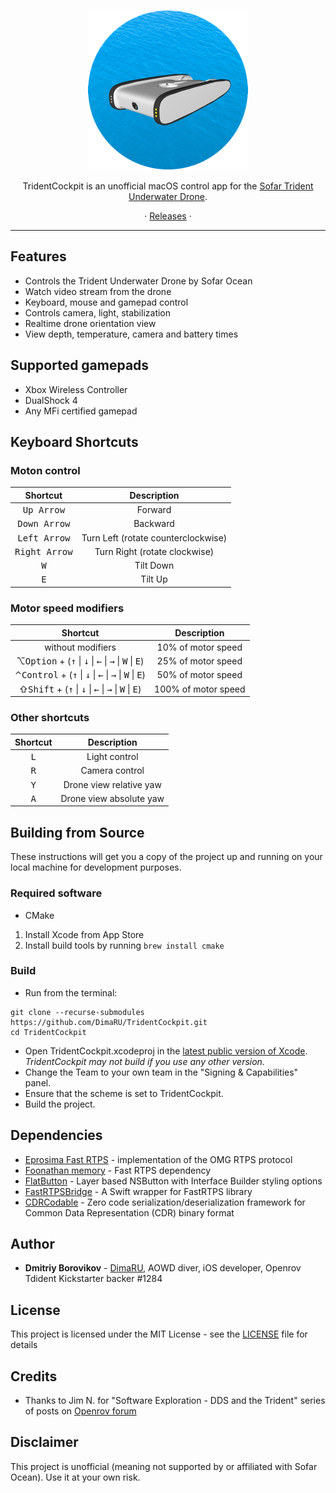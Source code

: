 <p align="center">
<img src="https://github.com/DimaRU/TridentCockpit/raw/master/TridentCockpit/Assets.xcassets/AppIcon.appiconset/icon_256x256.png" />
</p>

<p align="center">TridentCockpit is an unofficial macOS control app for the <a href="https://www.sofarocean.com/products/trident">Sofar Trident Underwater Drone</a>.</p>

<p align=center>
 ·
<a href="https://github.com/DimaRU/TridentCockpit/releases">Releases</a> ·

</p>

---

## Features

* Controls the Trident Underwater Drone by Sofar Ocean
* Watch video stream from the drone
* Keyboard, mouse and gamepad control 
* Controls camera, light, stabilization
* Realtime drone orientation view
* View depth, temperature, camera and battery times

## Supported gamepads

* Xbox Wireless Controller
* DualShock 4
* Any MFi certified gamepad

## Keyboard Shortcuts

### Moton control

| Shortcut | Description |
|:-:|:-:|
| <kbd>Up Arrow</kbd> | Forward |
| <kbd>Down Arrow</kbd> | Backward |
| <kbd>Left Arrow</kbd> | Turn Left (rotate counterclockwise) |
| <kbd>Right Arrow</kbd> | Turn Right (rotate clockwise) |
| <kbd>W</kbd> | Tilt Down |
| <kbd>E</kbd> | Tilt Up |

### Motor speed modifiers
| Shortcut | Description |
|:-:|:-:|
| without modifiers | 10% of motor speed |
|&#8997;<kbd>Option</kbd> + (<kbd>&uarr;</kbd> &#124; <kbd>&darr;</kbd> &#124; <kbd>&larr;</kbd> &#124; <kbd>&rarr;</kbd> &#124; <kbd>W</kbd> &#124; <kbd>E</kbd>)| 25% of motor speed |
|&#8963;<kbd>Control</kbd> + (<kbd>&uarr;</kbd> &#124; <kbd>&darr;</kbd> &#124; <kbd>&larr;</kbd> &#124; <kbd>&rarr;</kbd> &#124; <kbd>W</kbd> &#124; <kbd>E</kbd>)| 50% of motor speed |
|&#8679;<kbd>Shift</kbd> + (<kbd>&uarr;</kbd> &#124; <kbd>&darr;</kbd> &#124; <kbd>&larr;</kbd> &#124; <kbd>&rarr;</kbd> &#124; <kbd>W</kbd> &#124; <kbd>E</kbd>)| 100% of motor speed |

### Other shortcuts
| Shortcut | Description |
|:-:|:-:|
| <kbd>L</kbd> | Light control |
| <kbd>R</kbd> | Camera control |
| <kbd>Y</kbd> | Drone view relative yaw |
| <kbd>A</kbd> | Drone view absolute yaw |

## Building from Source

These instructions will get you a copy of the project up and running on your local machine for development purposes.

### Required software

* CMake

1. Install Xcode from App Store
2. Install build tools by running `brew install cmake`




### Build

* Run from the terminal:

```
git clone --recurse-submodules https://github.com/DimaRU/TridentCockpit.git
cd TridentCockpit
```

* Open TridentCockpit.xcodeproj in the [latest public version of Xcode](https://itunes.apple.com/us/app/xcode/id497799835). *TridentCockpit may not build if you use any other version.*
* Change the Team to your own team in the "Signing & Capabilities" panel.
* Ensure that the scheme is set to TridentCockpit.
* Build the project.


## Dependencies

* [Eprosima Fast RTPS](https://github.com/eProsima/Fast-RTPS) -  implementation of the OMG RTPS protocol
* [Foonathan memory](https://github.com/foonathan/memory) - Fast RTPS dependency
* [FlatButton](https://github.com/OskarGroth/FlatButton) - Layer based NSButton with Interface Builder styling options
* [FastRTPSBridge](https://github.com/DimaRU/FastRTPSBridge) - A Swift wrapper for FastRTPS library
* [CDRCodable](https://github.com/DimaRU/CDRCodable) - Zero code serialization/deserialization framework for Common Data Representation (CDR) binary format


## Author

* **Dmitriy Borovikov** - [DimaRU](https://github.com/DimaRU), AOWD diver, iOS developer, Openrov Tdident Kickstarter backer #1284

## License

This project is licensed under the MIT License - see the [LICENSE](LICENSE) file for details

## Credits

* Thanks to Jim N. for "Software Exploration - DDS and the Trident" series of posts on [Openrov forum](https://forum.openrov.com/t/software-exploration-dds-and-the-trident-5-fastrtps/7277)

## Disclaimer

This project is unofficial (meaning not supported by or affiliated with Sofar Ocean). Use it at your own risk.
